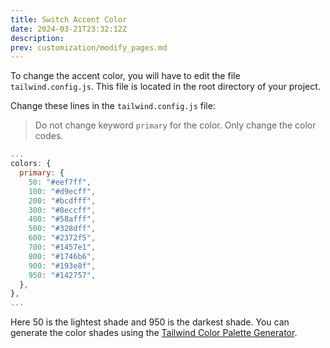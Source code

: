 ```yaml
---
title: Switch Accent Color
date: 2024-03-21T23:32:12Z
description:
prev: customization/modify_pages.md
---
```


To change the accent color, you will have to edit the file `tailwind.config.js`. This file is located in the root directory of your project.

Change these lines in the `tailwind.config.js` file:

> Do not change keyword `primary` for the color. Only change the color codes.

```javascript
...
colors: {
  primary: {
    50: "#eef7ff",
    100: "#d9ecff",
    200: "#bcdfff",
    300: "#8eccff",
    400: "#58afff",
    500: "#328dff",
    600: "#2372f5",
    700: "#1457e1",
    800: "#1746b6",
    900: "#193e8f",
    950: "#142757",
  },
},
...
```

Here 50 is the lightest shade and 950 is the darkest shade. You can generate the color shades using the [Tailwind Color Palette Generator](https://javisperez.github.io/tailwindcolorshades/).
